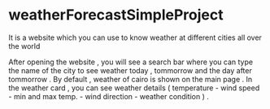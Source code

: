 # weatherForecastSimpleProject
It is a website which you can use to know weather at different cities all over the world 

After opening the website , you will see a search bar where you can type the name of the city to see weather today , tommorrow and the day after tommorrow .
By default , weather of cairo is shown on the main page . 
In the weather card , you can see weather details ( temperature - wind speed - min and max temp. - wind direction - weather condition ) .
